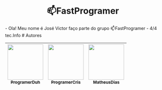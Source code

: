  <h1 align="center">📫FastProgramer</h1>
- Ola! Meu nome é José Victor faço parte do grupo 📫FastProgramer
- 4/4 tec.Info
# Autores

| [<img src="https://avatars.githubusercontent.com/u/115155057?v=4" width=115><br><sub>ProgramerDuh</sub>](https://github.com/ProgramerDuh?tab=followers) |  [<img src="https://avatars.githubusercontent.com/u/115152924?v=4" width=115><br><sub>ProgramerCris</sub>](https://github.com/ProgramerCris?tab=followers) |  [<img src="https://avatars.githubusercontent.com/u/115152987?v=4" width=115><br><sub>MatheusDias</sub>](https://github.com/MatheusDiasDuarte) |
| :---: | :---: | :---: |
